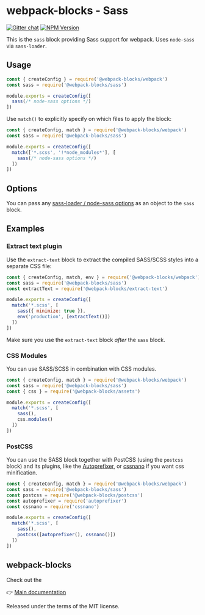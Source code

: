 # webpack-blocks - Sass

[![Gitter chat](https://badges.gitter.im/webpack-blocks.svg)](https://gitter.im/webpack-blocks)
[![NPM Version](https://img.shields.io/npm/v/@webpack-blocks/sass.svg)](https://www.npmjs.com/package/@webpack-blocks/sass)

This is the `sass` block providing Sass support for webpack. Uses `node-sass` via `sass-loader`.

## Usage

<!-- prettier-ignore-start -->
```js
const { createConfig } = require('@webpack-blocks/webpack')
const sass = require('@webpack-blocks/sass')

module.exports = createConfig([
  sass(/* node-sass options */)
])
```
<!-- prettier-ignore-end -->

Use `match()` to explicitly specify on which files to apply the block:

<!-- prettier-ignore-start -->
```js
const { createConfig, match } = require('@webpack-blocks/webpack')
const sass = require('@webpack-blocks/sass')

module.exports = createConfig([
  match(['*.scss', '!*node_modules*'], [
    sass(/* node-sass options */)
  ])
])
```
<!-- prettier-ignore-end -->

## Options

You can pass any [sass-loader / node-sass options](https://github.com/sass/node-sass#options) as an
object to the `sass` block.

## Examples

### Extract text plugin

Use the `extract-text` block to extract the compiled SASS/SCSS styles into a separate CSS file:

<!-- prettier-ignore-start -->
```js
const { createConfig, match, env } = require('@webpack-blocks/webpack')
const sass = require('@webpack-blocks/sass')
const extractText = require('@webpack-blocks/extract-text')

module.exports = createConfig([
  match('*.scss', [
    sass({ minimize: true }),
    env('production', [extractText()])
  ])
])
```
<!-- prettier-ignore-end -->

Make sure you use the `extract-text` block _after_ the `sass` block.

### CSS Modules

You can use SASS/SCSS in combination with CSS modules.

<!-- prettier-ignore-start -->
```js
const { createConfig, match } = require('@webpack-blocks/webpack')
const sass = require('@webpack-blocks/sass')
const { css } = require('@webpack-blocks/assets')

module.exports = createConfig([
  match('*.scss', [
    sass(),
    css.modules()
  ])
])
```
<!-- prettier-ignore-end -->

### PostCSS

You can use the SASS block together with PostCSS (using the `postcss` block) and its plugins, like
the [Autoprefixer](https://github.com/postcss/autoprefixer), or
[cssnano](https://github.com/cssnano/cssnano) if you want css minification.

<!-- prettier-ignore-start -->
```js
const { createConfig, match } = require('@webpack-blocks/webpack')
const sass = require('@webpack-blocks/sass')
const postcss = require('@webpack-blocks/postcss')
const autoprefixer = require('autoprefixer')
const cssnano = require('cssnano')

module.exports = createConfig([
  match('*.scss', [
    sass(),
    postcss([autoprefixer(), cssnano()])
  ])
])
```
<!-- prettier-ignore-end -->

## webpack-blocks

Check out the

👉 [Main documentation](https://github.com/andywer/webpack-blocks)

Released under the terms of the MIT license.

